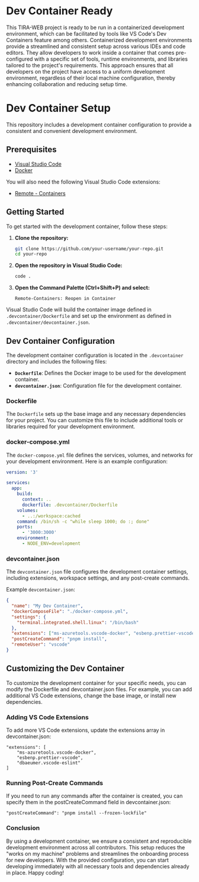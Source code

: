 # Dev Container Ready

This TIRA-WEB project is ready to be run in a containerized development environment, which can be facilitated by tools like VS Code's Dev Containers feature among others. Containerized development environments provide a streamlined and consistent setup across various IDEs and code editors. They allow developers to work inside a container that comes pre-configured with a specific set of tools, runtime environments, and libraries tailored to the project's requirements. This approach ensures that all developers on the project have access to a uniform development environment, regardless of their local machine configuration, thereby enhancing collaboration and reducing setup time.

# Dev Container Setup

This repository includes a development container configuration to provide a consistent and convenient development environment.

## Prerequisites

- [Visual Studio Code](https://code.visualstudio.com/)
- [Docker](https://www.docker.com/)

You will also need the following Visual Studio Code extensions:

- [Remote - Containers](https://marketplace.visualstudio.com/items?itemName=ms-vscode-remote.remote-containers)

## Getting Started

To get started with the development container, follow these steps:

1. **Clone the repository:**

   ```sh
   git clone https://github.com/your-username/your-repo.git
   cd your-repo
   ```

2. **Open the repository in Visual Studio Code:**

   ```sh
   code .
   ```

3. **Open the Command Palette (Ctrl+Shift+P) and select:**

   ```
   Remote-Containers: Reopen in Container
   ```

Visual Studio Code will build the container image defined in `.devcontainer/Dockerfile` and set up the environment as defined in `.devcontainer/devcontainer.json`.

## Dev Container Configuration

The development container configuration is located in the `.devcontainer` directory and includes the following files:

- **`Dockerfile`**: Defines the Docker image to be used for the development container.
- **`devcontainer.json`**: Configuration file for the development container.

### Dockerfile

The `Dockerfile` sets up the base image and any necessary dependencies for your project. You can customize this file to include additional tools or libraries required for your development environment.

### docker-compose.yml

The `docker-compose.yml` file defines the services, volumes, and networks for your development environment. Here is an example configuration:

```yaml
version: '3'

services:
  app:
    build:
      context: ..
      dockerfile: .devcontainer/Dockerfile
    volumes:
      - ..:/workspace:cached
    command: /bin/sh -c "while sleep 1000; do :; done"
    ports:
      - '3000:3000'
    environment:
      - NODE_ENV=development
```

### devcontainer.json

The `devcontainer.json` file configures the development container settings, including extensions, workspace settings, and any post-create commands.

Example `devcontainer.json`:

```json
{
  "name": "My Dev Container",
  "dockerComposeFile": "./docker-compose.yml",
  "settings": {
    "terminal.integrated.shell.linux": "/bin/bash"
  },
  "extensions": ["ms-azuretools.vscode-docker", "esbenp.prettier-vscode"],
  "postCreateCommand": "pnpm install",
  "remoteUser": "vscode"
}
```

## Customizing the Dev Container

To customize the development container for your specific needs, you can modify the Dockerfile and devcontainer.json files. For example, you can add additional VS Code extensions, change the base image, or install new dependencies.

### Adding VS Code Extensions

To add more VS Code extensions, update the extensions array in devcontainer.json:

```
"extensions": [
    "ms-azuretools.vscode-docker",
    "esbenp.prettier-vscode",
    "dbaeumer.vscode-eslint"
]
```

### Running Post-Create Commands

If you need to run any commands after the container is created, you can specify them in the postCreateCommand field in devcontainer.json:

```
"postCreateCommand": "pnpm install --frozen-lockfile"
```

### Conclusion

By using a development container, we ensure a consistent and reproducible development environment across all contributors. This setup reduces the "works on my machine" problems and streamlines the onboarding process for new developers. With the provided configuration, you can start developing immediately with all necessary tools and dependencies already in place. Happy coding!
